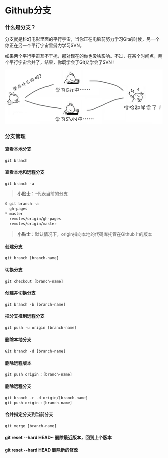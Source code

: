 # Github分支

### 什么是分支？

分支就是科幻电影里面的平行宇宙，当你正在电脑前努力学习Git的时候，另一个你正在另一个平行宇宙里努力学习SVN。

如果两个平行宇宙互不干扰，那对现在的你也没啥影响。不过，在某个时间点，两个平行宇宙合并了，结果，你既学会了Git又学会了SVN！

![分支示例图片](../img/0.png)

### 分支管理

#### 查看本地分支

```
git branch  
```

#### 查看本地和远程分支

```
git branch -a  
```

> **小贴士**：`*`代表当前的分支

```
$ git branch -a
  gh-pages
* master
  remotes/origin/gh-pages
  remotes/origin/master
```

> **小贴士**：默认情况下，origin指向本地的代码库托管在Github上的版本

#### 创建分支

```
git branch [branch-name]
```

#### 切换分支

```
git checkout [branch-name]
```

#### 创建并切换分支

```
git branch -b [branch-name]
```

#### 把分支推到远程分支

```
git push -u origin [branch-name]  
```

#### 删除本地分支

```
Git branch -d [branch-name]
```

#### 删除远程版本

```
git push origin :[branch-name]
```

#### 删除远程分支  

```
git branch -r -d origin/[branch-name]
git push origin :[branch-name]
```

#### 合并指定分支到当前分支

```
git merge [branch-name]
```

#### git reset --hard HEAD~ 删除最近版本，回到上个版本

#### git reset --hard HEAD 删除新的修改
